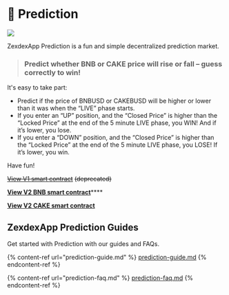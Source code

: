 # 🔮 Prediction

![](../../.gitbook/images/prediction-header.png)

ZexdexApp Prediction is a fun and simple decentralized prediction market.

> ### Predict whether BNB or CAKE price will rise or fall – guess correctly to win!

It's easy to take part:

* Predict if the price of BNBUSD or CAKEBUSD will be higher or lower than it was when the “LIVE” phase starts.
* If you enter an “UP” position, and the “Closed Price” is higher than the “Locked Price” at the end of the 5 minute LIVE phase, you WIN! And if it’s lower, you lose.
* If you enter a “DOWN” position, and the “Closed Price” is higher than the “Locked Price” at the end of the 5 minute LIVE phase, you LOSE! If it’s lower, you win.

Have fun!

[~~View V1 smart contract~~](https://bscscan.com/address/0x516ffd7D1e0Ca40b1879935B2De87cb20Fc1124b) ~~(deprecated)~~

[**View V2 BNB smart contract**](https://bscscan.com/address/0x18b2a687610328590bc8f2e5fedde3b582a49cda)****

****[**View V2 CAKE smart contract**](https://bscscan.com/address/0x0E3A8078EDD2021dadcdE733C6b4a86E51EE8f07)****

## ZexdexApp Prediction Guides

Get started with Prediction with our guides and FAQs.

{% content-ref url="prediction-guide.md" %}
[prediction-guide.md](prediction-guide.md)
{% endcontent-ref %}

{% content-ref url="prediction-faq.md" %}
[prediction-faq.md](prediction-faq.md)
{% endcontent-ref %}
